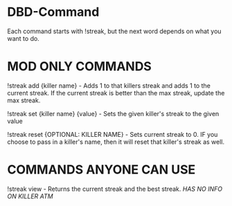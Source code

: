 # DBD-Command

Each command starts with !streak, but the next word depends on what you want to do.
# MOD ONLY COMMANDS
!streak add {killer name} - Adds 1 to that killers streak and adds 1 to the current streak. If the current streak is better than the max streak, update the max streak.
  
!streak set {killer name} {value} - Sets the given killer's streak to the given value
  
!streak reset {OPTIONAL: KILLER NAME} - Sets current streak to 0. IF you choose to pass in a killer's name, then it will reset that killer's streak as well.

# COMMANDS ANYONE CAN USE
!streak view - Returns the current streak and the best streak. *HAS NO INFO ON KILLER ATM*
